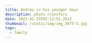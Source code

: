 ```yaml
---
title: Andrew in his younger days
description: photo transfers
date: 2022-02-25T02:12:53.261Z
thumbnail: /static/img/img_3673-3.jpg
tags:
  - family
---
```

